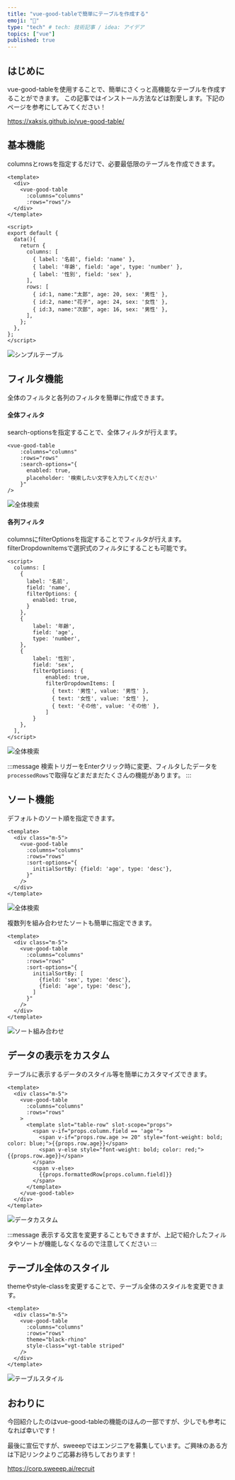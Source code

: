 ```yaml
---
title: "vue-good-tableで簡単にテーブルを作成する"
emoji: "💨"
type: "tech" # tech: 技術記事 / idea: アイデア
topics: ["vue"]
published: true
---
```


## はじめに
vue-good-tableを使用することで、簡単にさくっと高機能なテーブルを作成することができます。
この記事ではインストール方法などは割愛します。下記のページを参考にしてみてください！

https://xaksis.github.io/vue-good-table/

## 基本機能
columnsとrowsを指定するだけで、必要最低限のテーブルを作成できます。

```vue
<template>
  <div>
    <vue-good-table
      :columns="columns"
      :rows="rows"/>
  </div>
</template>

<script>
export default {
  data(){
    return {
      columns: [
        { label: '名前', field: 'name' },
        { label: '年齢', field: 'age', type: 'number' },
        { label: '性別', field: 'sex' },
      ],
      rows: [
        { id:1, name:"太郎", age: 20, sex: '男性' },
        { id:2, name:"花子", age: 24, sex: '女性' },
        { id:3, name:"次郎", age: 16, sex: '男性' },
      ],
    };
  },
};
</script>
```
![シンプルテーブル](/images/c1a1247dd3f46d/simple-table.png)

## フィルタ機能
全体のフィルタと各列のフィルタを簡単に作成できます。

#### 全体フィルタ
search-optionsを指定することで、全体フィルタが行えます。
```vue
<vue-good-table
    :columns="columns"
    :rows="rows"
    :search-options="{
      enabled: true,
      placeholder: '検索したい文字を入力してください'
    }"
/>
```
![全体検索](/images/c1a1247dd3f46d/global-search.png)


#### 各列フィルタ
columnsにfilterOptionsを指定することでフィルタが行えます。
filterDropdownItemsで選択式のフィルタにすることも可能です。
```vue
<script>
  columns: [
    {
      label: '名前',
      field: 'name',
      filterOptions: {
        enabled: true,
      }
    },
    {
        label: '年齢',
        field: 'age',
        type: 'number',
    },
    {
        label: '性別',
        field: 'sex',
        filterOptions: {
            enabled: true,
            filterDropdownItems: [
              { text: '男性', value: '男性' },
              { text: '女性', value: '女性' },
              { text: 'その他', value: 'その他' },
            ]
        }
    },
  ],
</script>
```
![全体検索](/images/c1a1247dd3f46d/column-filter.png)

:::message
検索トリガーをEnterクリック時に変更、フィルタしたデータを`processedRows`で取得などまだまだたくさんの機能があります。
:::

## ソート機能
デフォルトのソート順を指定できます。

```vue
<template>
  <div class="m-5">
    <vue-good-table
      :columns="columns"
      :rows="rows"
      :sort-options="{
        initialSortBy: {field: 'age', type: 'desc'},
      }"
    />
  </div>
</template>
```
![全体検索](/images/c1a1247dd3f46d/sort.png)

複数列を組み合わせたソートも簡単に指定できます。
```vue
<template>
  <div class="m-5">
    <vue-good-table
      :columns="columns"
      :rows="rows"
      :sort-options="{
        initialSortBy: [
          {field: 'sex', type: 'desc'},
          {field: 'age', type: 'desc'},
        ]
      }"
    />
  </div>
</template>
```
![ソート組み合わせ](/images/c1a1247dd3f46d/multi-sort.png)



## データの表示をカスタム
テーブルに表示するデータのスタイル等を簡単にカスタマイズできます。
```vue
<template>
  <div class="m-5">
    <vue-good-table
      :columns="columns"
      :rows="rows"
    >
      <template slot="table-row" slot-scope="props">
        <span v-if="props.column.field == 'age'">
          <span v-if="props.row.age >= 20" style="font-weight: bold; color: blue;">{{props.row.age}}</span>
          <span v-else style="font-weight: bold; color: red;">{{props.row.age}}</span>
        </span>
        <span v-else>
          {{props.formattedRow[props.column.field]}}
        </span>
      </template>
    </vue-good-table>
  </div>
</template>
```
![データカスタム](/images/c1a1247dd3f46d/data-custom.png)

:::message
表示する文言を変更することもできますが、上記で紹介したフィルタやソートが機能しなくなるので注意してください
:::


## テーブル全体のスタイル
themeやstyle-classを変更することで、テーブル全体のスタイルを変更できます。
```vue
<template>
  <div class="m-5">
    <vue-good-table
      :columns="columns"
      :rows="rows"
      theme="black-rhino"
      style-class="vgt-table striped"
    />
  </div>
</template>
```
![テーブルスタイル](/images/c1a1247dd3f46d/table-style.png)


## おわりに
今回紹介したのはvue-good-tableの機能のほんの一部ですが、少しでも参考になれば幸いです！

最後に宣伝ですが、sweeepではエンジニアを募集しています。ご興味のある方は下記リンクよりご応募お待ちしております！

https://corp.sweeep.ai/recruit
